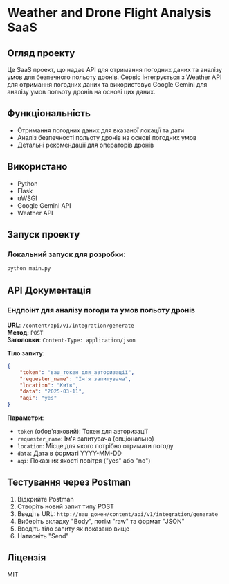 # Weather and Drone Flight Analysis SaaS

## Огляд проекту

Це SaaS проект, що надає API для отримання погодних даних та аналізу умов для безпечного польоту дронів. Сервіс інтегрується з Weather API для отримання погодних даних та використовує Google Gemini для аналізу умов польоту дронів на основі цих даних.

## Функціональність

- Отримання погодних даних для вказаної локації та дати
- Аналіз безпечності польоту дронів на основі погодних умов
- Детальні рекомендації для операторів дронів

## Використано

- Python
- Flask
- uWSGI
- Google Gemini API
- Weather API

## Запуск проекту

### Локальний запуск для розробки:
```bash
python main.py
```

## API Документація

### Ендпоінт для аналізу погоди та умов польоту дронів

**URL**: `/content/api/v1/integration/generate`  
**Метод**: `POST`  
**Заголовки**: `Content-Type: application/json`

**Тіло запиту**:
```json
{
    "token": "ваш_токен_для_авторизації",
    "requester_name": "Ім'я запитувача",
    "location": "Київ",
    "data": "2025-03-11",
    "aqi": "yes"
}
```

**Параметри**:
- `token` (обов'язковий): Токен для авторизації
- `requester_name`: Ім'я запитувача (опціонально)
- `location`: Місце для якого потрібно отримати погоду
- `data`: Дата в форматі YYYY-MM-DD
- `aqi`: Показник якості повітря ("yes" або "no")

## Тестування через Postman

1. Відкрийте Postman
2. Створіть новий запит типу POST
3. Введіть URL: `http://ваш_домен/content/api/v1/integration/generate`
4. Виберіть вкладку "Body", потім "raw" та формат "JSON"
5. Введіть тіло запиту як показано вище
6. Натисніть "Send"

## Ліцензія

MIT

